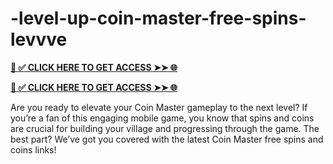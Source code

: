 # -level-up-coin-master-free-spins-levvve
**[📌 ✅ CLICK HERE TO GET ACCESS ➤➤ 🌐](https://t.co/KGQuXT8DUw)**

**[📌 ✅ CLICK HERE TO GET ACCESS ➤➤ 🌐](https://t.co/KGQuXT8DUw)**



Are you ready to elevate your Coin Master gameplay to the next level? If you’re a fan of this engaging mobile game, you know that spins and coins are crucial for building your village and progressing through the game. The best part? We’ve got you covered with the latest Coin Master free spins and coins links!
